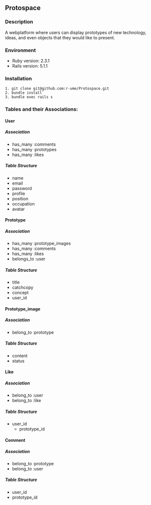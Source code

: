 ## Protospace

### Description
A webplatform where users can display prototypes of new technology, ideas, and even objects that they would like to present. 

### Environment
  - Ruby version: 2.3.1
  - Rails version: 5.1.1

### Installation
	1. git clone git@github.com:r-ume/Protospace.git
	2. bundle install`
	3. bundle exec rails s

### Tables and their Associations:
#### User
##### Association
  - has_many :comments
  - has_many :prototypes
  - has_many :likes

##### Table Structure
  - name
  - email
  - password
  - profile
  - position
  - occupation
  - avatar

#### Prototype
##### Association
  - has_many :prototype_images
  - has_many :comments
  - has_many :likes
  - belongs_to :user

##### Table Structure
  - title
  - catchcopy
  - concept
  - user_id

#### Prototype_image
##### Association
  - belong_to :prototype

##### Table Structure
  - content
  - status

#### Like
##### Association
  - belong_to :user
  - belong_to :like

##### Table Structure
  - user_id
	- prototype_id

#### Comment
##### Association
  - belong_to :prototype
  - belong_to :user

##### Table Structure
  - user_id
  - prototype_id
